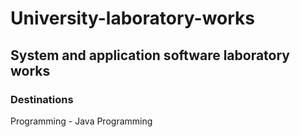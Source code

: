 # University-laboratory-works
## System and application software laboratory works
### Destinations
Programming - Java Programming
